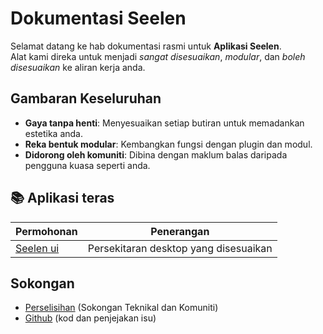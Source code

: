 # **Dokumentasi Seelen**

Selamat datang ke hab dokumentasi rasmi untuk **Aplikasi Seelen**.\
Alat kami direka untuk menjadi *sangat disesuaikan*, *modular*, dan *boleh disesuaikan*
ke aliran kerja anda.

## Gambaran Keseluruhan

* **Gaya tanpa henti**: Menyesuaikan setiap butiran untuk memadankan estetika anda.
* **Reka bentuk modular**: Kembangkan fungsi dengan plugin dan modul.
* **Didorong oleh komuniti**: Dibina dengan maklum balas daripada pengguna kuasa seperti anda.

## **📚 Aplikasi teras**

| Permohonan                   | Penerangan                            |
| ---------------------------- | ------------------------------------- |
| [Seelen ui](/apps/seelen-ui) | Persekitaran desktop yang disesuaikan |

## Sokongan

* [Perselisihan](https://discord.gg/ABfASx5ZAJ) (Sokongan Teknikal dan Komuniti)
* [Github](https://github.com/Seelen-Inc) (kod dan penjejakan isu)
